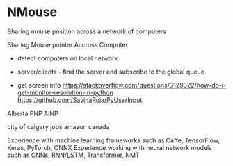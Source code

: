 # NMouse
Sharing mouse position across a network of computers


Sharing Mouse pointer Accross Computer

- detect computers on local network 

- server/clients - find the server and subscribe to the global queue

- get screen info
    https://stackoverflow.com/questions/3129322/how-do-i-get-monitor-resolution-in-python
    https://github.com/SavinaRoja/PyUserInput

Alberta PNP AINP

city of calgary jobs
amazon canada

Experience with machine learning frameworks such as Caffe, TensorFlow, Keras, PyTorch, ONNX
Experience working with neural network models such as CNNs, RNN/LSTM, Transformer, NMT